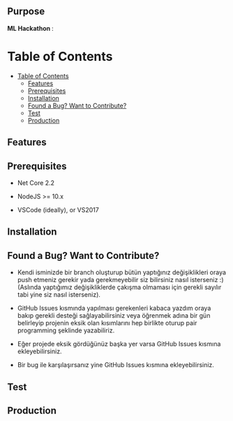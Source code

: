 ## Purpose

<b>ML Hackathon </b>:<br>

# Table of Contents

- [Table of Contents](#table-of-contents)
	- [Features](#features)
	- [Prerequisites](#prerequisites)
	- [Installation](#installation)
	- [Found a Bug? Want to Contribute?](#found-a-bug-want-to-contribute)
	- [Test](#test)
	- [Production](#production)

## Features




## Prerequisites

* Net Core 2.2
* NodeJS >= 10.x

* VSCode (ideally), or VS2017

## Installation



## Found a Bug? Want to Contribute?

* Kendi isminizde bir branch oluşturup bütün yaptığınız değişiklikleri oraya push etmeniz gerekir yada gerekmeyebilir siz bilirsiniz nasıl isterseniz :) (Aslında yaptığımız değişikliklerde çakışma olmaması için gerekli sayılır tabi yine siz nasıl  isterseniz). 
* GitHub Issues kısmında yapılması gerekenleri kabaca yazdım oraya bakıp gerekli desteği sağlayabilirsiniz veya öğrenmek adına bir gün belirleyip projenin eksik olan kısımlarını hep birlikte oturup pair programming şeklinde yazabiliriz.
* Eğer projede eksik gördüğünüz başka yer varsa GitHub Issues kısmına ekleyebilirsiniz.

* Bir bug ile karşılaşırsanız yine GitHub Issues kısmına ekleyebilirsiniz.

## Test

## Production
